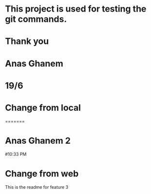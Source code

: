 # This project is used for testing the git commands.
# Thank you 

# Anas Ghanem
# 19/6
# Change from local
=======
# Anas Ghanem 2
#10:33 PM
# Change from web



This is the readme for feature 3